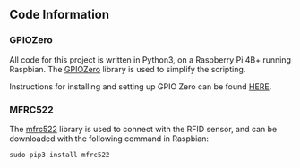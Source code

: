 ## Code Information

### GPIOZero
All code for this project is written in Python3, on a Raspberry Pi 4B+ running Raspbian. The [GPIOZero](https://gpiozero.readthedocs.io/en/stable/installing.html) library is used to simplify the scripting.

Instructions for installing and setting up GPIO Zero can be found [HERE](https://gpiozero.readthedocs.io/en/stable/installing.html).

### MFRC522
The [mfrc522](https://github.com/pimylifeup/MFRC522-python) library is used to connect with the RFID sensor, and can be downloaded with the following command in Raspbian:

    sudo pip3 install mfrc522

